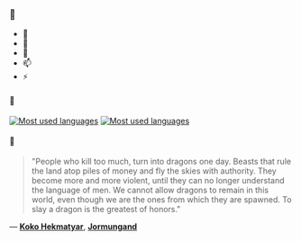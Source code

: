 ### 👋

- 🔭
- 🌱
- 💬
- 📫
- ⚡

#### 🧏

[![Most used languages](https://github-readme-stats-aynah.vercel.app/api/top-langs/?username=aynh&theme=solarized-dark&langs_count=6&layout=compact&hide_title=true)](https://github.com/anuraghazra/github-readme-stats#gh-dark-mode-only)
[![Most used languages](https://github-readme-stats-aynah.vercel.app/api/top-langs/?username=aynh&theme=solarized-light&langs_count=6&layout=compact&hide_title=true)](https://github.com/anuraghazra/github-readme-stats#gh-light-mode-only)

#### 💬

> "People who kill too much, turn into dragons one day. Beasts that rule the land atop piles of money and fly the skies with authority. They become more and more violent, until they can no longer understand the language of men. We cannot allow dragons to remain in this world, even though we are the ones from which they are spawned. To slay a dragon is the greatest of honors."

&mdash; [**Koko Hekmatyar**](https://myanimelist.net/character.php?q=Koko%20Hekmatyar&cat=character), [**Jormungand**](https://myanimelist.net/search/all?q=Jormungand&cat=all)
